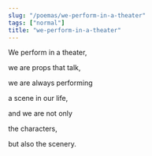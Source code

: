 ```yaml
---
slug: "/poemas/we-perform-in-a-theater"
tags: ["normal"]
title: "we-perform-in-a-theater"
---
```

We perform in a theater,

we are props that talk,

we are always performing

a scene in our life,

and we are not only

the characters,

but also the scenery.
